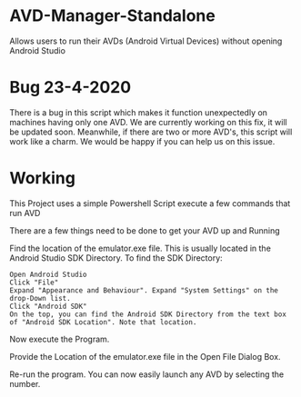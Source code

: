 # AVD-Manager-Standalone
Allows users to run their AVDs (Android Virtual Devices) without opening Android Studio

# Bug 23-4-2020
There is a bug in this script which makes it function unexpectedly on machines having only one AVD. We are currently working on this fix, it will be updated soon. Meanwhile, if there are two or more AVD's, this script will work like a charm. We would be happy if you can help us on this issue. 

# Working

This Project uses a simple Powershell Script execute a few commands that run AVD

There are a few things need to be done to get your AVD up and Running

 Find the location of the emulator.exe file. This is usually located in the Android Studio SDK Directory. To find the SDK Directory:

    Open Android Studio
    Click "File"
    Expand "Appearance and Behaviour". Expand "System Settings" on the drop-Down list.
    Click "Android SDK"
    On the top, you can find the Android SDK Directory from the text box of "Android SDK Location". Note that location.

Now execute the Program.

Provide the Location of the emulator.exe file in the Open File Dialog Box.

Re-run the program.
You can now easily launch any AVD by selecting the number.

